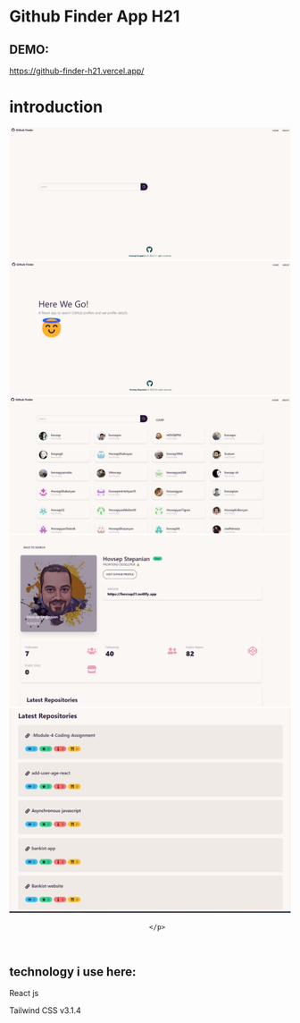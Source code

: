 <h1 style="text-align: "center"; style="font-weight: bold;">Github Finder App H21 </h1>

## DEMO:
https://github-finder-h21.vercel.app/


<h1>introduction</h1>

![image!](./public/screen/1.jpg)
![image!](./public/screen/2.jpg)
![image!](./public/screen/3.jpg)
![image!](./public/screen/4.jpg)
![image!](./public/screen/5.jpg)

                                       </p>



<br> <h2>technology i use here:</h2>

<p>React js</p>
<p> Tailwind CSS v3.1.4</p>
